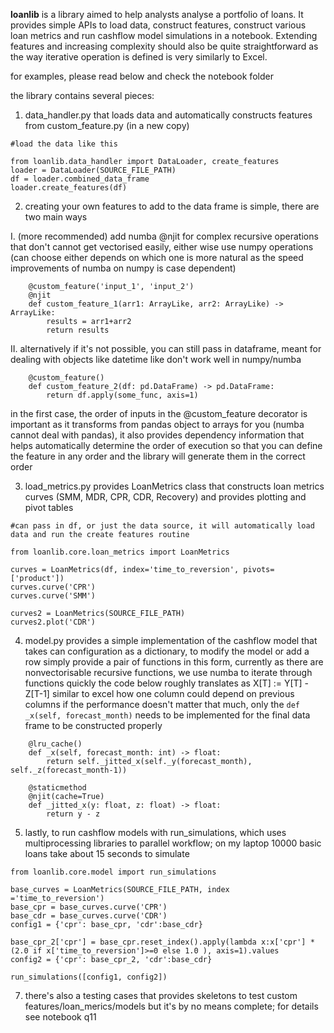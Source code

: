 **loanlib** is a library aimed to help analysts analyse a 
portfolio of loans. It provides simple APIs to load data, construct
features, construct various loan metrics and run cashflow model simulations in a notebook.
Extending features and increasing complexity should 
also be quite straightforward as the way iterative operation is defined is very similarly to Excel.

for examples, please read below and check the notebook folder

the library contains several pieces:

1. data_handler.py that loads data and automatically constructs features from custom_feature.py (in a new copy)
```
#load the data like this

from loanlib.data_handler import DataLoader, create_features 
loader = DataLoader(SOURCE_FILE_PATH)
df = loader.combined_data_frame
loader.create_features(df)
```
2. creating your own features to add to the data frame is simple, there are two main ways

  I. (more recommended) add numba @njit for complex recursive operations that don't cannot get vectorised easily, either wise use numpy operations (can choose either depends on which one is more natural as the speed improvements of numba on numpy is case dependent)
```
    @custom_feature('input_1', 'input_2')
    @njit
    def custom_feature_1(arr1: ArrayLike, arr2: ArrayLike) -> ArrayLike:
        results = arr1+arr2
        return results
```
  II. alternatively if it's not possible, you can still pass in dataframe, meant for dealing with objects like datetime like don't work well in numpy/numba
```
    @custom_feature()
    def custom_feature_2(df: pd.DataFrame) -> pd.DataFrame:
        return df.apply(some_func, axis=1)
```
  in the first case, the order of inputs in the @custom_feature decorator is important as it transforms from pandas object to arrays for you (numba cannot deal with pandas),
  it also provides dependency information that helps automatically determine the order of execution so that you can define the feature in any order and the library 
  will generate them in the correct order
  
3. load_metrics.py provides LoanMetrics class that constructs loan metrics curves (SMM, MDR, CPR, CDR, Recovery) and provides plotting and pivot tables
```
#can pass in df, or just the data source, it will automatically load data and run the create features routine

from loanlib.core.loan_metrics import LoanMetrics

curves = LoanMetrics(df, index='time_to_reversion', pivots=['product'])
curves.curve('CPR')
curves.curve('SMM')

curves2 = LoanMetrics(SOURCE_FILE_PATH)
curves2.plot('CDR')
```
4. model.py provides a simple implementation of the cashflow model that takes can configuration as a dictionary, to modify the model or add a row
   simply provide a pair of functions in this form, currently as there are nonvectorisable recursive functions, we use numba to iterate through functions quickly
   the code below roughly translates as X[T] := Y[T] - Z[T-1] similar to excel how one column could depend on previous columns
   if the performance doesn't matter that much, only the `def _x(self, forecast_month)` needs to be implemented for the final data frame to be constructed properly
```
    @lru_cache()
    def _x(self, forecast_month: int) -> float:
        return self._jitted_x(self._y(forecast_month), self._z(forecast_month-1))

    @staticmethod
    @njit(cache=True)
    def _jitted_x(y: float, z: float) -> float:
        return y - z
```
5. lastly, to run cashflow models with run_simulations, which uses multiprocessing libraries to parallel workflow; on my laptop 10000 basic loans take about 15 seconds to simulate
```
from loanlib.core.model import run_simulations

base_curves = LoanMetrics(SOURCE_FILE_PATH, index ='time_to_reversion')
base_cpr = base_curves.curve('CPR')
base_cdr = base_curves.curve('CDR')
config1 = {'cpr': base_cpr, 'cdr':base_cdr}

base_cpr_2['cpr'] = base_cpr.reset_index().apply(lambda x:x['cpr'] * (2.0 if x['time_to_reversion']>=0 else 1.0 ), axis=1).values
config2 = {'cpr': base_cpr_2, 'cdr':base_cdr}

run_simulations([config1, config2])
```
7. there's also a testing cases that provides skeletons to test custom features/loan_merics/models but it's by no means complete; for details see notebook q11
